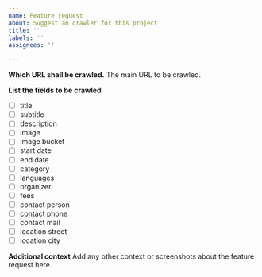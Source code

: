 ```yaml
---
name: Feature request
about: Suggest an crawler for this project
title: ''
labels: ''
assignees: ''

---
```


**Which URL shall be crawled.**
The  main URL to be crawled.

**List the fields to be crawled**
* [ ] title
* [ ] subtitle
* [ ] description
* [ ] image
* [ ] image bucket
* [ ] start date
* [ ] end date
* [ ] category
* [ ] languages
* [ ] organizer
* [ ] fees
* [ ] contact person
* [ ] contact phone
* [ ] contact mail
* [ ] location street
* [ ] location city

**Additional context**
Add any other context or screenshots about the feature request here.
